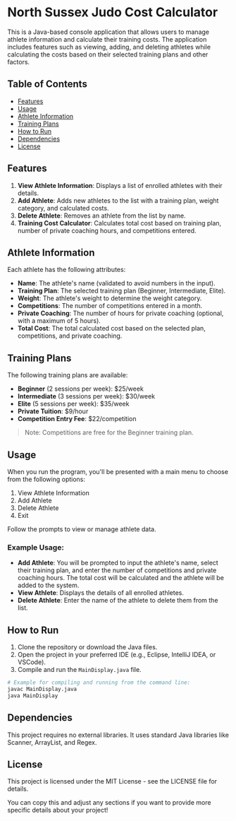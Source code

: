 # North Sussex Judo Cost Calculator

This is a Java-based console application that allows users to manage athlete information and calculate their training costs. The application includes features such as viewing, adding, and deleting athletes while calculating the costs based on their selected training plans and other factors.

## Table of Contents

- [Features](#features)
- [Usage](#usage)
- [Athlete Information](#athlete-information)
- [Training Plans](#training-plans)
- [How to Run](#how-to-run)
- [Dependencies](#dependencies)
- [License](#license)

## Features

1. **View Athlete Information**: Displays a list of enrolled athletes with their details.
2. **Add Athlete**: Adds new athletes to the list with a training plan, weight category, and calculated costs.
3. **Delete Athlete**: Removes an athlete from the list by name.
4. **Training Cost Calculator**: Calculates total cost based on training plan, number of private coaching hours, and competitions entered.

## Athlete Information

Each athlete has the following attributes:
- **Name**: The athlete's name (validated to avoid numbers in the input).
- **Training Plan**: The selected training plan (Beginner, Intermediate, Elite).
- **Weight**: The athlete's weight to determine the weight category.
- **Competitions**: The number of competitions entered in a month.
- **Private Coaching**: The number of hours for private coaching (optional, with a maximum of 5 hours).
- **Total Cost**: The total calculated cost based on the selected plan, competitions, and private coaching.

## Training Plans

The following training plans are available:
- **Beginner** (2 sessions per week): $25/week
- **Intermediate** (3 sessions per week): $30/week
- **Elite** (5 sessions per week): $35/week
- **Private Tuition**: $9/hour
- **Competition Entry Fee**: $22/competition

> Note: Competitions are free for the Beginner training plan.

## Usage

When you run the program, you'll be presented with a main menu to choose from the following options:
1. View Athlete Information
2. Add Athlete
3. Delete Athlete
4. Exit

Follow the prompts to view or manage athlete data.

### Example Usage:

- **Add Athlete**: You will be prompted to input the athlete's name, select their training plan, and enter the number of competitions and private coaching hours. The total cost will be calculated and the athlete will be added to the system.
- **View Athlete**: Displays the details of all enrolled athletes.
- **Delete Athlete**: Enter the name of the athlete to delete them from the list.

## How to Run

1. Clone the repository or download the Java files.
2. Open the project in your preferred IDE (e.g., Eclipse, IntelliJ IDEA, or VSCode).
3. Compile and run the `MainDisplay.java` file.

```bash
# Example for compiling and running from the command line:
javac MainDisplay.java
java MainDisplay

```

## Dependencies

This project requires no external libraries. It uses standard Java libraries like Scanner, ArrayList, and Regex.

## License

This project is licensed under the MIT License - see the LICENSE file for details.

You can copy this and adjust any sections if you want to provide more specific details about your project!

